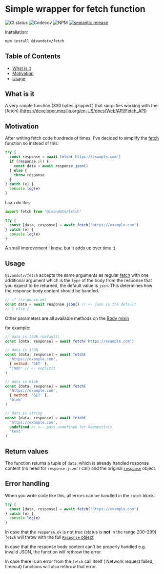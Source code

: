 # Simple wrapper for fetch function

![CI status](https://github.com/ivandotv/ffetch/workflows/.github/workflows/CI.yml/badge.svg)
![Codecov](https://img.shields.io/codecov/c/github/ivandotv/ffetch)
![NPM](https://img.shields.io/npm/l/radio-browser-api)
[![semantic release](https://img.shields.io/badge/%20%20%F0%9F%93%A6%F0%9F%9A%80-semantic--release-e10079.svg)](https://github.com/semantic-release/semantic-release)

Installation:

```sh
npm install @ivandotv/fetch
```

## Table of Contents

- [What is it](#what-is-it)
- [Motivation](#motivation)
- [Usage](#usage)

## What is it

A very simple function (330 bytes gzipped ) that simplifies working with the [fetch].(https://developer.mozilla.org/en-US/docs/Web/API/Fetch_API)

## Motivation

After writing fetch code hundreds of times, I've decided to simplify the [fetch](https://developer.mozilla.org/en-US/docs/Web/API/Fetch_API) function so instead of this:

```js
try {
  const response = await fetch('https://example.com')
  if (response.ok) {
    const data = await response.json()
  } else {
    throw response
  }
} catch (e) {
  console.log(e)
}
```

I can do this:

```js
import fetch from '@ivandotv/fetch'

try {
  const [data, response] = await fetch('https://example.com')
} catch (e) {
  console.log(e)
}
```

A small improvement I know, but it adds up over time :)

## Usage

`@ivandotv/fetch` accepts the same arguments as regular [fetch](https://developer.mozilla.org/en-US/docs/Web/API/Fetch_API) with one additional argument which is the `type` of the body from the response that you expect to be returned, the default value is `json`. This determines how the response body content should be handled.

```js
// if (response.ok)
const data = await response.json() // <- json is the default
// } else {
```

Other parameters are all available methods on the [Body mixin](https://developer.mozilla.org/en-US/docs/Web/API/Body)

for example:

```js
// data is JSON (default)
const [data, response] = await fetch('https://example.com')

// data is JSON
const [data, response] = await fetch(
  'https://example.com',
  { method: 'GET' },
  'json' // <- explicit
)

// data is Blob
const [data, response] = await fetch(
  'https://example.com',
  { method: 'GET' },
  'blob'
)

// data is string
const [data, response] = await fetch(
  'https://example.com',
  undefined // <-- pass undefined for RequestInit
  'text'
)
```

## Return values

The function returns a tuple of `data`, which is already handled response content (no need for `response.json()` call) and the original [`response`](https://developer.mozilla.org/en-US/docs/Web/API/Response) object.

## Error handling

When you write code like this, all errors can be handled in the `catch` block.

```js
try {
  const [data, response] = await fetch('https://example.com')
} catch (e) {
  console.log(e)
}
```

In case that the `response.ok` is not true (status is **not** in the range 200–299) `fetch` will throw with the full [`Response` object](https://developer.mozilla.org/en-US/docs/Web/API/Response)

In case that the response body content can't be properly handled e.g. invalid JSON, the function will rethrow the error.

In case there is an error from the `fetch` call itself ( Network request failed, timeout) functions will also rethrow that error.
